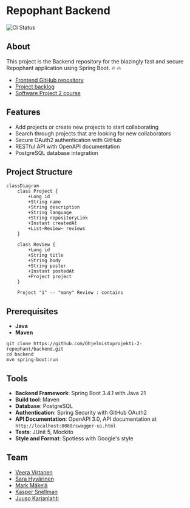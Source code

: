 # Repophant Backend

![CI Status](https://github.com/Ohjelmistoprojekti-2-repophant/backend/actions/workflows/ci.yml/badge.svg)

## About

This project is the Backend repository for the blazingly fast and secure Repophant application using Spring Boot. :fire: :fire:

- [Frontend GitHub repository](https://github.com/Ohjelmistoprojekti-2-repophant/frontend)
- [Project backlog](https://github.com/orgs/Ohjelmistoprojekti-2-repophant/projects/1/views/1)
- [Software Project 2 course](https://hh-ohjelmistoprojekti-2.github.io/)

## Features

- Add projects or create new projects to start collaborating
- Search through projects that are looking for new collaborators
- Secure OAuth2 authentication with GitHub
- RESTful API with OpenAPI documentation
- PostgreSQL database integration

## Project Structure

```mermaid
classDiagram
    class Project {
        +Long id
        +String name
        +String description
        +String language
        +String repositoryLink
        +Instant createdAt
        +List~Review~ reviews
    }
    
    class Review {
        +Long id
        +String title
        +String body
        +String poster
        +Instant postedAt
        +Project project
    }
    
    Project "1" -- "many" Review : contains
```

## Prerequisites

- **Java**
- **Maven**

```
git clone https://github.com/Ohjelmistoprojekti-2-repophant/backend.git
cd backend
mvn spring-boot:run
```

## Tools

- **Backend Framework**: Spring Boot 3.4.1 with Java 21
- **Build tool**: Maven
- **Database**: PostgreSQL
- **Authentication**: Spring Security with GitHub OAuth2
- **API Documentation**: OpenAPI 3.0, API documentation at `http://localhost:8080/swagger-ui.html`
- **Tests**: JUnit 5, Mockito
- **Style and Format**: Spotless with Google's style

## Team

- [Veera Virtanen](https://github.com/Beanie-bean)
- [Sara Hyvärinen](https://github.com/sarahyvarinen)
- [Mark Mäkelä](https://github.com/MarMakHH)
- [Kasper Snellman](https://github.com/bgz848)
- [Juuso Karjanlahti](https://github.com/juusokarjanlahti/)
